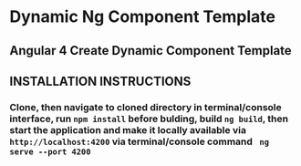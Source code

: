 # Dynamic Ng Component Template

## Angular 4 Create Dynamic Component Template 

## INSTALLATION INSTRUCTIONS

### Clone, then navigate to cloned directory in terminal/console interface, run ``npm install`` before bulding, build ``ng build``, then start the application and make it locally available via ``http://localhost:4200`` via terminal/console command `` ng serve --port 4200``
